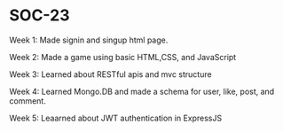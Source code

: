 # SOC-23

Week 1: Made signin and singup html page.

Week 2: Made a game using basic HTML,CSS, and JavaScript

Week 3: Learned about RESTful apis and mvc structure

Week 4: Learned Mongo.DB and made a schema for user, like, post, and comment.

Week 5: Leaarned about JWT authentication in ExpressJS
